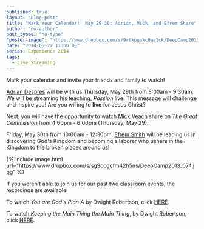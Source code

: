 ```yaml
---
published: true
layout: "blog-post"
title: "Mark Your Calendar!  May 29-30: Adrian, Mick, and Efrem Share"
author: "no-author"
post_types: "no-type"
"poster-image": "https://www.dropbox.com/s/9rtkpgakc0as1ck/DeepCamp2013_082.jpg"
date: "2014-05-22 11:00:00"
series: Experience 2014
tags: 
  - Live Streaming
---
```


Mark your calendar and invite your friends and family to watch!

<a href="http://www.kbm.org/speakers/adrian-despres/" target="_blank">Adrian Despres</a> will be with us Thursday, May 29th from 8:00am - 9:30am.  We will be streaming his teaching, *Passion* live.  This message will challenge and inspire you!  Are you willing to **live** for Jesus Christ?

Next, you will have the opportunity to watch <a href="http://www.kbm.org/speakers/mick-veach/" target="_blank">Mick Veach</a> share on *The Great Commission* from 4:00pm - 6:00pm (Thursday, May 29).

Friday, May 30th from 10:00am - 12:30pm, <a href="http://www.kbm.org/speakers/efrem-smith/" target="_blank">Efrem Smith</a> will be leading us in  discovering God's Kingdom and becoming a laborer who ushers in the Kingdom to the broken places around us!

{% include image.html url="https://www.dropbox.com/s/sg9ccgcfm42h5ns/DeepCamp2013_074.jpg" %}

If you weren't able to join us for our past two classroom events, the recordings are available!

To watch *You are God's Plan A* by Dwight Robertson, click <a href="http://www.kbm.org/blog/2014/05/17/watch-now-you-are-god-s-plan-a-dwight-robertson/" target="_blank">HERE</a>.

To watch *Keeping the Main Thing the Main Thing*, by Dwight Robertson, click <a href="http://www.kbm.org/blog/2014/05/18/live-now-main-thing-by-dwight-robertson/" target="_blank">HERE</a>.



